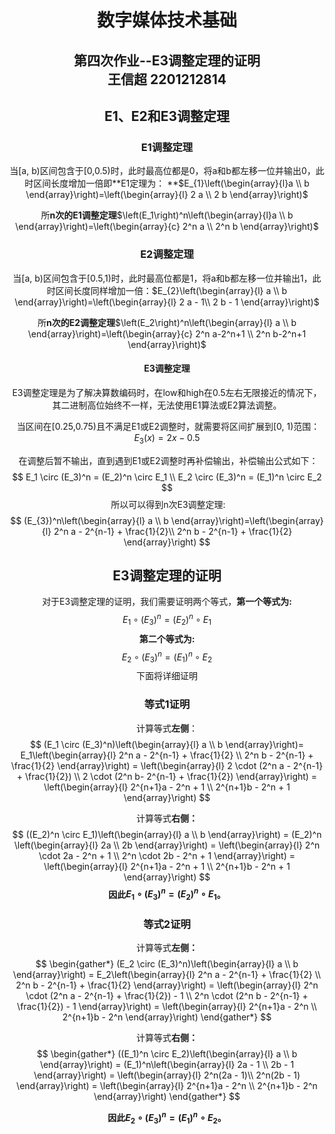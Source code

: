 <center><h1>数字媒体技术基础</h1><center>

<center><h2>第四次作业--E3调整定理的证明</h2</center>

<center>王信超 2201212814</center>

## E1、E2和E3调整定理

### E1调整定理

当[a, b)区间包含于[0,0.5)时，此时最高位都是0，将a和b都左移一位并输出0，此时区间长度增加一倍即**E1定理为： **$E_{1}\left(\begin{array}{l}a \\
b
\end{array}\right)=\left(\begin{array}{l}
2 a \\
2 b
\end{array}\right)$

所**n次的E1调整定理**$\left(E_1\right)^n\left(\begin{array}{l}a \\
b
\end{array}\right)=\left(\begin{array}{c}
2^n a \\
2^n b
\end{array}\right)$

### E2调整定理

当[a, b)区间包含于[0.5,1)时，此时最高位都是1，将a和b都左移一位并输出1，此时区间长度同样增加一倍：$E_{2}\left(\begin{array}{l}
a \\
b
\end{array}\right)=\left(\begin{array}{l}
2 a - 1\\
2 b - 1
\end{array}\right)$

所**n次的E2调整定理**$\left(E_2\right)^n\left(\begin{array}{l}
a \\
b
\end{array}\right)=\left(\begin{array}{c}
2^n a-2^n+1 \\
2^n b-2^n+1
\end{array}\right)$
#### E3调整定理

​	E3调整定理是为了解决算数编码时，在low和high在0.5左右无限接近的情况下，其二进制高位始终不一样，无法使用E1算法或E2算法调整。

​	当区间在[0.25,0.75)且不满足E1或E2调整时，就需要将区间扩展到[0, 1)范围：$E_3(x) = 2x - 0.5$

​	在调整后暂不输出，直到遇到E1或E2调整时再补偿输出，补偿输出公式如下：
$$
E_1 \circ (E_3)^n = (E_2)^n \circ E_1 \\
E_2 \circ (E_3)^n = (E_1)^n \circ E_2
$$
​	所以可以得到n次E3调整定理:
$$
(E_{3})^n\left(\begin{array}{l}
a \\
b
\end{array}\right)=\left(\begin{array}{l}
2^n a - 2^{n-1} + \frac{1}{2}\\
2^n b - 2^{n-1} + \frac{1}{2}
\end{array}\right)
$$
## E3调整定理的证明

​	对于E3调整定理的证明，我们需要证明两个等式，**第一个等式为:**
$$
E_1 \circ (E_3)^n = (E_2)^n \circ E_1
$$
​	**第二个等式为:**
$$
E_2 \circ (E_3)^n = (E_1)^n \circ E_2
$$
​	下面将详细证明

### 等式1证明

计算等式**左侧**：
$$
(E_1 \circ (E_3)^n)\left(\begin{array}{l}
a \\
b
\end{array}\right)= 
E_1\left(\begin{array}{l}
2^n a - 2^{n-1} + \frac{1}{2} \\
2^n b - 2^{n-1} + \frac{1}{2} 
\end{array}\right) = 
\left(\begin{array}{l}
2 \cdot (2^n a - 2^{n-1} + \frac{1}{2}) \\
2 \cdot (2^n b- 2^{n-1} + \frac{1}{2})
\end{array}\right) = 
\left(\begin{array}{l}
2^{n+1}a - 2^n + 1 \\
2^{n+1}b - 2^n + 1
\end{array}\right)
$$

计算等式**右侧：**
$$
((E_2)^n \circ E_1)\left(\begin{array}{l}
a \\
b
\end{array}\right) = 
(E_2)^n \left(\begin{array}{l}
2a \\
2b
\end{array}\right) = 
\left(\begin{array}{l}
2^n \cdot 2a - 2^n + 1 \\
2^n \cdot 2b - 2^n + 1
\end{array}\right) = 
\left(\begin{array}{l}
2^{n+1}a - 2^n + 1 \\
2^{n+1}b - 2^n + 1
\end{array}\right)
$$
**因此$E_1 \circ (E_3)^n = (E_2)^n \circ E_1$。**

### 等式2证明

计算等式**左侧：**
$$
\begin{gather*}
(E_2 \circ (E_3)^n)\left(\begin{array}{l}
a \\
b
\end{array}\right)  = 
E_2\left(\begin{array}{l}
2^n a - 2^{n-1} + \frac{1}{2} \\
2^n b - 2^{n-1} + \frac{1}{2}
\end{array}\right)  = 
\left(\begin{array}{l}
2^n \cdot (2^n a - 2^{n-1} + \frac{1}{2}) - 1 \\
2^n \cdot (2^n b - 2^{n-1} + \frac{1}{2}) - 1 
\end{array}\right) = 
\left(\begin{array}{l}
2^{n+1}a - 2^n \\
2^{n+1}b - 2^n
\end{array}\right)
\end{gather*}
$$

计算等式**右侧：**
$$
\begin{gather*}
((E_1)^n \circ E_2)\left(\begin{array}{l}
a \\
b
\end{array}\right) = 
(E_1)^n\left(\begin{array}{l}
2a - 1 \\
2b - 1
\end{array}\right) = 
\left(\begin{array}{l}
2^n(2a - 1)\\
2^n(2b - 1)
\end{array}\right) = 
\left(\begin{array}{l}
2^{n+1}a - 2^n \\
2^{n+1}b - 2^n
\end{array}\right)
\end{gather*}
$$

**因此$E_2 \circ (E_3)^n = (E_1)^n \circ E_2$。**